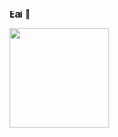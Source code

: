 ### Eai 👋

<div>
  <a href="https://github.com/pcanabarro">
  
</div>
  
<img height="180em" src="https://github-readme-stats.vercel.app/api?username=pcanabarro&show_icons=true&theme=github_dark&include_all_commits=true&count_private=true"/>
<!-- <img height="180em" src="https://github-readme-stats.vercel.app/api/top-langs/username=pcanabarro&layout=compact&langs_count=16&theme=github_dark"/>
